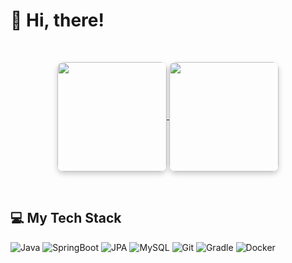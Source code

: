 <h1> 👋 Hi, there! </h1>

</summary>
<br>
<p align="center">
  <a href="https://github.com/youjungHwang">
    <img align="center" style="height: 175px; border-radius: 10px; box-shadow: 0 4px 8px rgba(0, 0, 0, 0.2);" src="https://github-readme-stats.vercel.app/api?username=youjungHwang&show_icons=true&hide_border=true&title_color=cff0ff&icon_color=ffa726&text_color=daf7dc&bg_color=263238&count_private=true&include_all_commits=true"/>
  </a>
  <a href="https://github.com/youjungHwang">
    <img align="center" style="height: 175px; border-radius: 10px; box-shadow: 0 4px 8px rgba(0, 0, 0, 0.2);" src="https://github-readme-stats.vercel.app/api/top-langs/?username=youjungHwang&text_color=daf7dc&bg_color=263238&title_color=cff0ff&langs_count=15&hide=c%23,scss,objective-c,shaderlab,hlsl&layout=compact&hide_border=true" />
  </a>
</p>
</details>
  
<br/>
<h2> 💻 My Tech Stack </h2>

![Java](https://img.shields.io/badge/Java-ED8B00?style=for-the-badge&logo=java&logoColor=white)
![SpringBoot](https://img.shields.io/badge/SpringBoot-6DB33F?style=for-the-badge&logo=springboot&logoColor=white)
![JPA](https://img.shields.io/badge/JPA-007396?style=for-the-badge&logo=java&logoColor=white)
![MySQL](https://img.shields.io/badge/MySQL-4479A1?style=for-the-badge&logo=mysql&logoColor=white)
![Git](https://img.shields.io/badge/Git-F05032?style=for-the-badge&logo=git&logoColor=white)
![Gradle](https://img.shields.io/badge/Gradle-02303A?style=for-the-badge&logo=gradle&logoColor=white)
![Docker](https://img.shields.io/badge/Docker-2496ED?style=for-the-badge&logo=docker&logoColor=white)

<br/>

